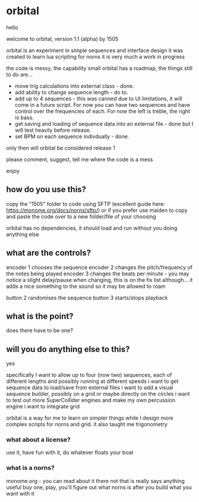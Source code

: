 # orbital

hello
  
welcome to orbital, version 1.1 (alpha) by 1505 

orbital is an experiment in simple sequences and interface design
it was created to learn lua scripting for norns
it is very much a work in progress

the code is messy, the capability small
orbital has a roadmap, the things still to do are...

- move trig calculations into external class - done.
- add ability to change sequence length - do to.
- add up to 4 sequences - this was canned due to UI limitations, it will come in a future script. For now you can have two sequences and have control over the frequencies of each. For now the left is treble, the right is bass.
- get saving and loading of sequence data into an external file - done but I will test heavily before release.
- set BPM on each sequence indivdually - done.

only then will orbital be considered release 1

please comment, suggest, tell me where the code is a mess

enjoy

## how do you use this?

copy the "1505" folder to code using SFTP (excellent guide here: https://monome.org/docs/norns/sftp/) or if you prefer use maiden to copy and paste the code over to a new folder/file of your choosing

orbital has no dependencies, it should load and run without you doing anything else

## what are the controls?

encoder 1 chooses the sequence
encoder 2 changes the pitch/frequency of the notes being played
encoder 3 changes the beats per minute - you may notice a slight delay/pause when changing, this is on the fix list although... it adds a nice something to the sound so it may be allowed to roam

button 2 randomises the sequence
button 3 starts/stops playback

## what is the point?

does there have to be one?

## will you do anything else to this?

yes

specifically I want to allow up to four (now two) sequences, each of different lengths and possibly running at different speeds
i want to get sequence data to load/save from external files
i want to add a visual sequence builder, possibly on a grid or maybe directly on the circles
i want to test out more SuperCollider engines and make my own percussion engine
i want to integrate grid

orbital is a way for me to learn on simpler things while I design more complex scripts for norns and grid. it also taught me trigonometry

### what about a license?

use it, have fun with it, do whatever floats your boat

### what is a norns?

monome.org - you can read about it there
not that is really says anything useful
buy one, play, you'll figure out what norns is after you build what you want with it
